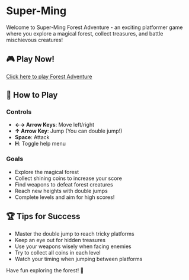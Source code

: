 # Super-Ming
Welcome to Super-Ming Forest Adventure - an exciting platformer game where you explore a magical forest, collect treasures, and battle mischievous creatures!

## 🎮 Play Now!
[Click here to play Forest Adventure](#) <!-- The actual link will be added once deployed to GitHub Pages -->

## 🎯 How to Play

### Controls
- **←→ Arrow Keys**: Move left/right
- **↑ Arrow Key**: Jump (You can double jump!)
- **Space**: Attack
- **H**: Toggle help menu

### Goals
- Explore the magical forest
- Collect shining coins to increase your score
- Find weapons to defeat forest creatures
- Reach new heights with double jumps
- Complete levels and aim for high scores!

## 🏆 Tips for Success
- Master the double jump to reach tricky platforms
- Keep an eye out for hidden treasures
- Use your weapons wisely when facing enemies
- Try to collect all coins in each level
- Watch your timing when jumping between platforms


Have fun exploring the forest! 🌟